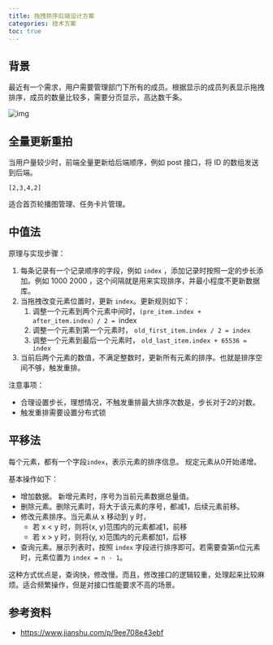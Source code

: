 ```yaml
---
title: 拖拽排序后端设计方案
categories: 技术方案
toc: true
---
```




## 背景

最近有一个需求，用户需要管理部门下所有的成员。根据显示的成员列表显示拖拽排序，成员的数量比较多，需要分页显示，高达数千条。

![img](sort-in-db/20190604153235130.gif)



## 全量更新重拍

当用户量较少时，前端全量更新给后端顺序，例如 post 接口，将 ID 的数组发送到后端。



```
[2,3,4,2] 
```

适合首页轮播图管理、任务卡片管理。



## 中值法

原理与实现步骤：

1. 每条记录有一个记录顺序的字段，例如 `index` ，添加记录时按照一定的步长添加。例如 1000 2000 ，这个间隔就是用来实现排序，并最小程度不更新数据库。
2. 当拖拽改变元素位置时，更新 `index`。更新规则如下：
   1. 调整一个元素到两个元素中间时，`(pre_item.index + after_item.index）/ 2 = `index 
   2. 调整一个元素到第一个元素时， `old_first_item.index / 2 = index`
   3. 调整一个元素到最后一个元素时， `old_last_item.index + 65536 = index`
3. 当前后两个元素的数值，不满足整数时，更新所有元素的排序。也就是排序空间不够，触发重排。



注意事项：

- 合理设置步长，理想情况，不触发重排最大排序次数是，步长对于2的对数。
- 触发重排需要设置分布式锁





## 平移法



每个元素，都有一个字段`index`，表示元素的排序信息。
 规定元素从0开始递增。

 基本操作如下：

- 增加数据。 新增元素时，序号为当前元素数据总量值。
- 删除元素。删除元素时，将大于该元素的序号，都减1，后续元素前移。
- 修改元素排序。当元素从 x 移动到 y 时，
  - 若 x < y 时，则将(x, y)范围内的元素都减1，前移
  - 若 x > y 时，则将(y, x)范围内的元素都加1，后移
- 查询元素。展示列表时，按照 `index` 字段进行排序即可。若需要查第n位元素时，元素位置为 `index = n - 1`。

这种方式优点是，查询快，修改慢。而且，修改接口的逻辑较重，处理起来比较麻烦。适合频繁操作，但是对接口性能要求不高的场景。



## 参考资料

- https://www.jianshu.com/p/9ee708e43ebf